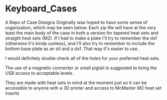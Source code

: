 # Keyboard_Cases
A Repo of Case Designs
Originally was hoped to have some sense of organization, which may be seen below.
Each zip file will have at the very least the main body of the case in both a version for tapered heat sets and straight heat sets (M2).
If I had to make a plate I'll try to remember the dxf (otherwise it's kinda useless), and I'll also try to remember to include the bottom base plate as an stl and a dxf.
That way it's easier to use.

I would definitely double check all of the holes for your preferred heat sets.

The use of a magnetic connecter or small pigtail is suggested to bring the USB access to acceptable levels.

They are made with heat sets in mind at the moment just so it can be accessible to anyone with a 3D printer and access to McMaster M2 heat set inserts

